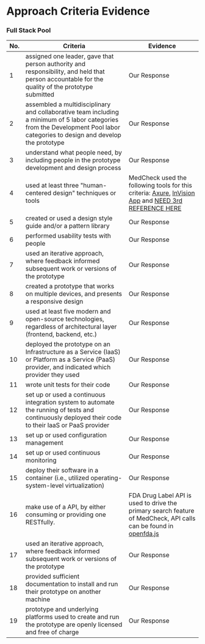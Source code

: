 # Approach Criteria Evidence

### Full Stack Pool
No. | Criteria | Evidence 
--- | --- | ---
1 | assigned one leader, gave that person authority and responsibility, and held that person accountable for the quality of the prototype submitted | Our Response
2 | assembled a multidisciplinary and collaborative team including a minimum of 5 labor categories from the Development Pool labor categories to design and develop the prototype | Our Response
3 | understand what people need, by including people in the prototype development and design process | Our Response
4 | used at least three "human-centered design" techniques or tools | MedCheck used the following tools for this criteria: [Axure](https://github.com/inforeliance/MedCheck/blob/master/Artifacts/Design/Design.md#wire-frames), [InVision App](https://github.com/inforeliance/MedCheck/blob/master/Artifacts/Design/Design.md#invision-tool) and  [NEED 3rd REFERENCE HERE](https://github.com/inforeliance/MedCheck/blob/master/Artifacts/Design/Design.md#invision-tool) 
5 | created or used a design style guide and/or a pattern library | Our Response
6 | performed usability tests with people | Our Response
7 | used an iterative approach, where feedback informed subsequent work or versions of the prototype | Our Response
8 | created a prototype that works on multiple devices, and presents a responsive design | Our Response
9 | used at least five modern and open-source technologies, regardless of architectural layer (frontend, backend, etc.) | Our Response
10 | deployed the prototype on an Infrastructure as a Service (IaaS) or Platform as a Service (PaaS) provider, and indicated which provider they used | Our Response
11 | wrote unit tests for their code | Our Response
12 | set up or used a continuous integration system to automate the running of tests and continuously deployed their code to their IaaS or PaaS provider | Our Response
13 | set up or used configuration management | Our Response
14 | set up or used continuous monitoring | Our Response
15 | deploy their software in a container (i.e., utilized operating-system-level virtualization) | Our Response
16 | make use of a API, by either consuming or providing one RESTfully. | FDA Drug Label API is used to drive the primary search feature of MedCheck, API calls can be found in [openfda.js](https://github.com/inforeliance/MedCheck/blob/master/Source/client/app/openfda/openfda.js) 
17 | used an iterative approach, where feedback informed subsequent work or versions of the prototype | Our Response
18 | provided sufficient documentation to install and run their prototype on another machine | Our Response
19 | prototype and underlying platforms used to create and run the prototype are openly licensed and free of charge | Our Response
